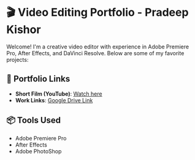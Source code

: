 # 🎬 Video Editing Portfolio - Pradeep Kishor

Welcome! I'm a creative video editor with experience in Adobe Premiere Pro, After Effects, and DaVinci Resolve. Below are some of my favorite projects:

## 🔗 Portfolio Links

- **Short Film (YouTube)**: [Watch here](https://drive.google.com/file/d/1j-0nwJ_PVXmIotZ0zRzqGaFIEn-vrD-g/view?usp=share_link)
- **Work Links**: [Google Drive Link](https://drive.google.com/drive/folders/1q_eOf2ciXto0o3KAxb50Z7VyIg2Po3pp?usp=share_link)

## 📦 Tools Used

- Adobe Premiere Pro
- After Effects
- Adobe PhotoShop

